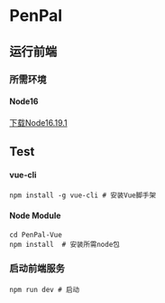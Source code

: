 # PenPal
## 运行前端

### 所需环境

#### Node16

[下载Node16.19.1](https://nodejs.org/download/release/v16.19.1/)



## Test

#### vue-cli

```shell
npm install -g vue-cli # 安装Vue脚手架
```

#### Node Module

```shell
cd PenPal-Vue
npm install  # 安装所需node包
```

### 启动前端服务

```
npm run dev # 启动
```

